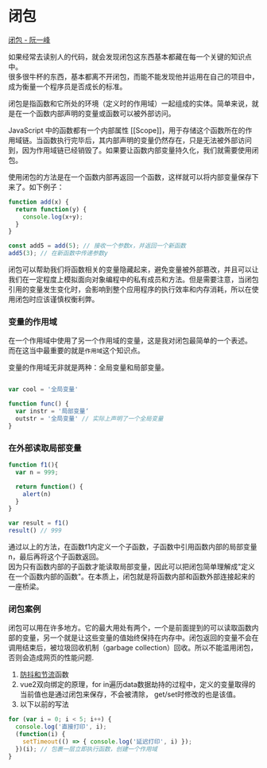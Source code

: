 # 闭包

[闭包 - 阮一峰](https://www.ruanyifeng.com/blog/2009/08/learning_javascript_closures.html)

如果经常去读别人的代码，就会发现闭包这东西基本都藏在每一个关键的知识点中。<br>
很多很牛杯的东西，基本都离不开闭包，而能不能发现他并运用在自己的项目中，成为衡量一个程序员是否成长的标准。

闭包是指函数和它所处的环境（定义时的作用域）一起组成的实体。简单来说，就是在一个函数内部声明的变量或函数可以被外部访问。

JavaScript 中的函数都有一个内部属性 [[Scope]]，用于存储这个函数所在的作用域链。当函数执行完毕后，其内部声明的变量仍然存在，只是无法被外部访问到，因为作用域链已经销毁了。如果要让函数内部变量持久化，我们就需要使用闭包。

使用闭包的方法是在一个函数内部再返回一个函数，这样就可以将内部变量保存下来了。如下例子：
```javascript
function add(x) {
  return function(y) {
    console.log(x+y);
  }
}

const add5 = add(5); // 接收一个参数x，并返回一个新函数
add5(3); // 在新函数中传递参数y
```
闭包可以帮助我们将函数相关的变量隐藏起来，避免变量被外部篡改，并且可以让我们在一定程度上模拟面向对象编程中的私有成员和方法。但是需要注意，当闭包引用的变量发生变化时，会影响到整个应用程序的执行效率和内存消耗，所以在使用闭包时应该谨慎权衡利弊。

### 变量的作用域
在一个作用域中使用了另一个作用域的变量，这是我对闭包最简单的一个表述。<br>
而在这当中最重要的就是`作用域`这个知识点。

变量的作用域无非就是两种：全局变量和局部变量。
```javascript

var cool = '全局变量'

function func() {
  var instr = '局部变量‘
  outstr = '全局变量' // 实际上声明了一个全局变量
}

```

### 在外部读取局部变量

```javascript
function f1(){
  var n = 999;

  return function() {
    alert(n)
  }
}

var result = f1()
result() // 999
```

通过以上的方法，在函数f1内定义一个子函数，子函数中引用函数内部的局部变量n，最后再将这个子函数返回。<br>
因为只有函数内部的子函数才能读取局部变量，因此可以把闭包简单理解成"定义在一个函数内部的函数"。在本质上，闭包就是将函数内部和函数外部连接起来的一座桥梁。

### 闭包案例

闭包可以用在许多地方。它的最大用处有两个，一个是前面提到的可以读取函数内部的变量，另一个就是让这些变量的值始终保持在内存中。闭包返回的变量不会在调用结束后，被垃圾回收机制（garbage collection）回收。所以不能滥用闭包，否则会造成网页的性能问题.

1. [防抖和节流](/csdn/utils/debounceThrottle.html)函数<br>
2. vue2双向绑定的原理，for in遍历data数据劫持的过程中，定义的变量取得的当前值也是通过闭包来保存，不会被清除， get/set时修改的也是该值。
3. 以下以前的写法
```javascript
for (var i = 0; i < 5; i++) {
  console.log('直接打印', i);
  (function(i) {
    setTimeout(() => { console.log('延迟打印', i) });
  })(i); // 包裹一层立即执行函数，创建一个作用域
}
```